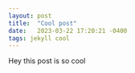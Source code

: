 ```yaml
---
layout: post
title:  "Cool post"
date:   2023-03-22 17:20:21 -0400
tags: jekyll cool
---
```


Hey this post is so cool
